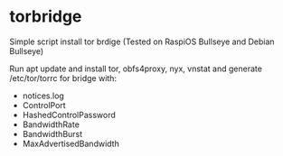 # torbridge

Simple script install tor brdige (Tested on RaspiOS Bullseye and Debian Bullseye)

Run apt update and install tor, obfs4proxy, nyx, vnstat and generate /etc/tor/torrc for bridge with:
- notices.log
- ControlPort
- HashedControlPassword
- BandwidthRate
- BandwidthBurst
- MaxAdvertisedBandwidth
